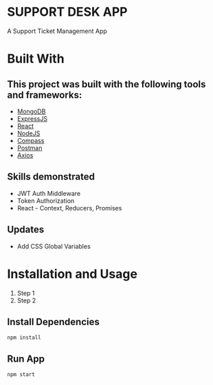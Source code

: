 # SUPPORT DESK APP

A Support Ticket Management App

# Built With

## This project was built with the following tools and frameworks:
* [MongoDB](https://www.mongodb.com/)
* [ExpressJS](https://expressjs.com/)
* [React](https://reactjs.org/)
* [NodeJS](https://nodejs.org/en/)
* [Compass](https://www.mongodb.com/products/compass)
* [Postman](https://www.postman.com/)
* [Axios](https://www.npmjs.com/package/axios/)

## Skills demonstrated
* JWT Auth Middleware
* Token Authorization
* React - Context, Reducers, Promises

## Updates
* Add CSS Global Variables

# Installation and Usage

1. Step 1
2. Step 2

## Install Dependencies
```node
npm install
```

## Run App
```node
npm start
```